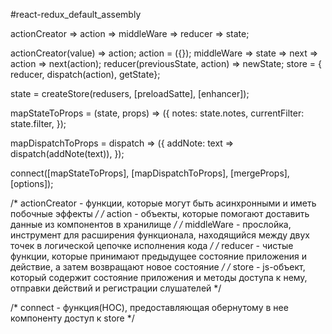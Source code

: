 #react-redux_default_assembly


actionCreator => action => middleWare => reducer => state;

actionCreator(value) => action;
action = ({});
middleWare => state => next => action => next(action);
reducer(previousState, action) => newState;
store = { reducer, dispatch(action), getState};

state = createStore(redusers, [preloadSatte], [enhancer]);

mapStateToProps = (state, props) => ({
  notes: state.notes,
  currentFilter: state.filter,
});

mapDispatchToProps = dispatch => ({
  addNote: text => dispatch(addNote(text)),
});

connect([mapStateToProps], [mapDispatchToProps], [mergeProps], [options]);


/* actionCreator - функции, которые могут быть асинхронными и иметь побочные эффекты */
/* action - объекты, которые помогают доставить данные из компонентов в хранилище */
/* middleWare - прослойка, инструмент для расширения функционала, находящийся между двух точек в логической цепочке исполнения кода */
/* reducer - чистые функции, которые принимают предыдущее состояние приложения и действие, а затем возвращают новое состояние */
/* store - js-объект, который содержит состояние приложения и методы доступа к нему, отправки действий и регистрации слушателей */

/* connect - функция(HOC), предоставляющая обернутому в нее компоненту доступ к store */

